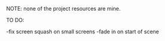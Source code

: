 NOTE: none of the project resources are mine.

TO DO:

-fix screen squash on small screens
-fade in on start of scene
